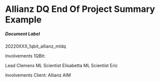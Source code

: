 # Allianz DQ End Of Project Summary Example

##### Document Label
20220XXX_1qbit_allianz_mldq

Involvements 1QBit:

Lead Clemens
ML Scientist Elisabetta
ML Scientist Eric

Involvements Client:
Allianz AIM

